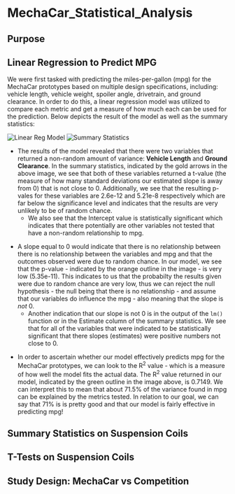 # MechaCar_Statistical_Analysis


## Purpose



## Linear Regression to Predict MPG
We were first tasked with predicting the miles-per-gallon (mpg) for the MechaCar prototypes based on multiple design specifications, including: vehicle length, vehicle weight, spoiler angle, drivetrain, and ground clearance. In order to do this, a linear regression model was utilized to compare each metric and get a measure of how much each can be used for the prediction. Below depicts the result of the model as well as the summary statistics:

![Linear Reg Model]()
![Summary Statistics]()

<!---Which variables/coefficients provided a non-random amount of variance to the mpg values in the dataset?-->
- The results of the model revealed that there were two variables that returned a non-random amount of variance: **Vehicle Length** and **Ground Clearance**. In the summary statistics, indicated by the gold arrows in the above image, we see that both of these variables returned a t-value (the measure of how many standard deviations our estimated slope is away from 0) that is not close to 0. Additionally, we see that the resulting p-vales for these variables are 2.6e-12 and 5.21e-8 respectively which are far below the significance level and indicates that the results are very unlikely to be of random chance. 
  - We also see that the Intercept value is statistically significant which indicates that there potentially are other variables not tested that have a non-random relationship to mpg.

<!---Is the slope of the linear model considered to be zero? Why or why not?-->
- A slope equal to 0 would indicate that there is no relationship between there is no relationship between the variables and mpg and that the outcomes observed were due to random chance. In our model, we see that the p-value - indicated by the orange outline in the image - is very low (5.35e-11). This indicates to us that the probabilty the results given were due to random chance are very low, thus we can reject the null hypothesis - the null being that there is no relationship - and assume that our variables do influence the mpg - also meaning that the slope is _not_ 0.
  - Another indication that our slope is not 0 is in the output of the `lm()` function or in the Estimate column of the summary statistics. We see that for all of the variables that were indicated to be statistically significant that there slopes (estimates) were positive numbers not close to 0.

<!---Does this linear model predict mpg of MechaCar prototypes effectively? Why or why not?-->
- In order to ascertain whether our model effectively predicts mpg for the MechaCar prototypes, we can look to the R<sup>2</sup> value - which is a measure of how well the model fits the actual data. The R<sup>2</sup> value returned in our model, indicated by the green outline in the image above, is 0.7149. We can interpret this to mean that about 71.5% of the variance found in mpg can be explained by the metrics tested. In relation to our goal, we can say that 71% is is pretty good and that our model is fairly effective in predicting mpg!


## Summary Statistics on Suspension Coils



## T-Tests on Suspension Coils



## Study Design: MechaCar vs Competition
